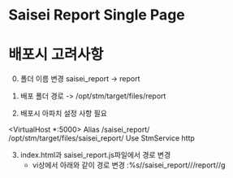 # Saisei Report Single Page


# 배포시 고려사항
0. 폴더 이름 변경
    saisei_report -> report
1. 배포 폴더 경로 -> /opt/stm/target/files/report

2. 배포시 아파치 설정 사항 필요

  <VirtualHost *:5000>
               Alias /saisei_report/ /opt/stm/target/files/saisei_report/
               Use StmService http
  </VirtualHost>

3. index.html과 saisei_report.js파일에서 경로 변경
    - vi상에서 아래와 같이 경로 변경
    :%s/\/saisei_report\//\/report\//g

